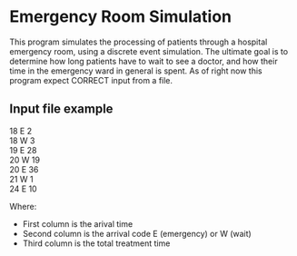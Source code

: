 # Emergency Room Simulation

This program simulates the processing of patients through a
hospital emergency room, using a discrete event simulation. The ultimate goal is to determine how
long patients have to wait to see a doctor, and how their time in the emergency ward in general is
spent.
As of right now this program expect CORRECT input from a file.

## Input file example

  18 E 2  
  18 W 3  
  19 E 28  
  20 W 19  
  20 E 36  
  21 W 1  
  24 E 10  
  
 Where:  
 * First column is the arival time   
 * Second column is the arrival code E (emergency) or W (wait)  
 * Third column is the total treatment time  
